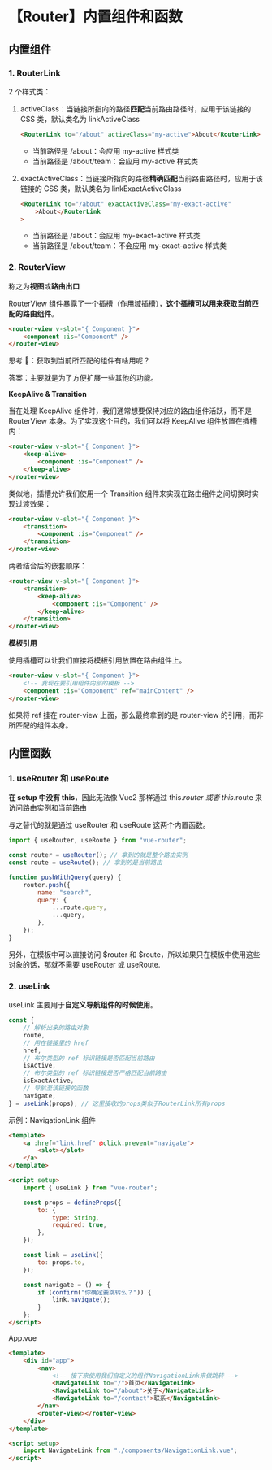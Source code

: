 # 【Router】内置组件和函数

## 内置组件

### **1. RouterLink**

2 个样式类：

1. activeClass：当链接所指向的路径**匹配**当前路由路径时，应用于该链接的 CSS 类，默认类名为 linkActiveClass

    ```html
    <RouterLink to="/about" activeClass="my-active">About</RouterLink>
    ```

    - 当前路径是 /about：会应用 my-active 样式类
    - 当前路径是 /about/team：会应用 my-active 样式类

2. exactActiveClass：当链接所指向的路径**精确匹配**当前路由路径时，应用于该链接的 CSS 类，默认类名为 linkExactActiveClass

    ```html
    <RouterLink to="/about" exactActiveClass="my-exact-active"
        >About</RouterLink
    >
    ```

    - 当前路径是 /about：会应用 my-exact-active 样式类
    - 当前路径是 /about/team：不会应用 my-exact-active 样式类

### **2. RouterView**

称之为**视图**或**路由出口**

RouterView 组件暴露了一个插槽（作用域插槽），**这个插槽可以用来获取当前匹配的路由组件**。

```html
<router-view v-slot="{ Component }">
    <component :is="Component" />
</router-view>
```

思考 🤔：获取到当前所匹配的组件有啥用呢？

答案：主要就是为了方便扩展一些其他的功能。

**KeepAlive & Transition**

当在处理 KeepAlive 组件时，我们通常想要保持对应的路由组件活跃，而不是 RouterView 本身。为了实现这个目的，我们可以将 KeepAlive 组件放置在插槽内：

```html
<router-view v-slot="{ Component }">
    <keep-alive>
        <component :is="Component" />
    </keep-alive>
</router-view>
```

类似地，插槽允许我们使用一个 Transition 组件来实现在路由组件之间切换时实现过渡效果：

```html
<router-view v-slot="{ Component }">
    <transition>
        <component :is="Component" />
    </transition>
</router-view>
```

两者结合后的嵌套顺序：

```html
<router-view v-slot="{ Component }">
    <transition>
        <keep-alive>
            <component :is="Component" />
        </keep-alive>
    </transition>
</router-view>
```

**模板引用**

使用插槽可以让我们直接将模板引用放置在路由组件上。

```html
<router-view v-slot="{ Component }">
    <!-- 我现在要引用组件内部的模板 -->
    <component :is="Component" ref="mainContent" />
</router-view>
```

如果将 ref 挂在 router-view 上面，那么最终拿到的是 router-view 的引用，而非所匹配的组件本身。

## 内置函数

### **1. useRouter 和 useRoute**

**在 setup 中没有 this**，因此无法像 Vue2 那样通过 this._router 或者 this_.route 来访问路由实例和当前路由

与之替代的就是通过 useRouter 和 useRoute 这两个内置函数。

```jsx
import { useRouter, useRoute } from "vue-router";

const router = useRouter(); // 拿到的就是整个路由实例
const route = useRoute(); // 拿到的是当前路由

function pushWithQuery(query) {
    router.push({
        name: "search",
        query: {
            ...route.query,
            ...query,
        },
    });
}
```

另外，在模板中可以直接访问 $router 和 $route，所以如果只在模板中使用这些对象的话，那就不需要 useRouter 或 useRoute.

### **2. useLink**

useLink 主要用于**自定义导航组件的时候使用**。

```jsx
const {
    // 解析出来的路由对象
    route,
    // 用在链接里的 href
    href,
    // 布尔类型的 ref 标识链接是否匹配当前路由
    isActive,
    // 布尔类型的 ref 标识链接是否严格匹配当前路由
    isExactActive,
    // 导航至该链接的函数
    navigate,
} = useLink(props); // 这里接收的props类似于RouterLink所有props
```

示例：NavigationLink 组件

```html
<template>
    <a :href="link.href" @click.prevent="navigate">
        <slot></slot>
    </a>
</template>

<script setup>
    import { useLink } from "vue-router";

    const props = defineProps({
        to: {
            type: String,
            required: true,
        },
    });

    const link = useLink({
        to: props.to,
    });

    const navigate = () => {
        if (confirm("你确定要跳转么？")) {
            link.navigate();
        }
    };
</script>
```

App.vue

```html
<template>
    <div id="app">
        <nav>
            <!-- 接下来使用我们自定义的组件NavigationLink来做跳转 -->
            <NavigateLink to="/">首页</NavigateLink>
            <NavigateLink to="/about">关于</NavigateLink>
            <NavigateLink to="/contact">联系</NavigateLink>
        </nav>
        <router-view></router-view>
    </div>
</template>

<script setup>
    import NavigateLink from "./components/NavigationLink.vue";
</script>
```
